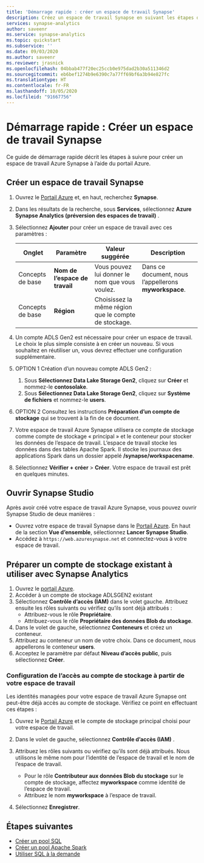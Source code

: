 ```yaml
---
title: 'Démarrage rapide : créer un espace de travail Synapse'
description: Créez un espace de travail Synapse en suivant les étapes décrites dans ce guide.
services: synapse-analytics
author: saveenr
ms.service: synapse-analytics
ms.topic: quickstart
ms.subservice: ''
ms.date: 09/03/2020
ms.author: saveenr
ms.reviewer: jrasnick
ms.openlocfilehash: 04bbab477f20ec25ccb0e975dad2b30a511346d2
ms.sourcegitcommit: eb6bef1274b9e6390c7a77ff69bf6a3b94e827fc
ms.translationtype: HT
ms.contentlocale: fr-FR
ms.lasthandoff: 10/05/2020
ms.locfileid: "91667756"
---
```

# <a name="quickstart-create-a-synapse-workspace"></a>Démarrage rapide : Créer un espace de travail Synapse
Ce guide de démarrage rapide décrit les étapes à suivre pour créer un espace de travail Azure Synapse à l’aide du portail Azure.

## <a name="create-a-synapse-workspace"></a>Créer un espace de travail Synapse

1. Ouvrez le [Portail Azure](https://portal.azure.com) et, en haut, recherchez **Synapse**.
1. Dans les résultats de la recherche, sous **Services**, sélectionnez **Azure Synapse Analytics (préversion des espaces de travail)** .
1. Sélectionnez **Ajouter** pour créer un espace de travail avec ces paramètres :

    |Onglet|Paramètre | Valeur suggérée | Description |
    |---|---|---|---|
    |Concepts de base|**Nom de l’espace de travail**|Vous pouvez lui donner le nom que vous voulez.| Dans ce document, nous l’appellerons **myworkspace**.|
    |Concepts de base|**Région**|Choisissez la même région que le compte de stockage.|

1. Un compte ADLS Gen2 est nécessaire pour créer un espace de travail. Le choix le plus simple consiste à en créer un nouveau. Si vous souhaitez en réutiliser un, vous devrez effectuer une configuration supplémentaire. 
1. OPTION 1 Création d’un nouveau compte ADLS Gen2 : 
    1. Sous **Sélectionnez Data Lake Storage Gen2**, cliquez sur **Créer** et nommez-le **contosolake**.
    1. Sous **Sélectionnez Data Lake Storage Gen2**, cliquez sur **Système de fichiers** et nommez-le **users**.
1. OPTION 2 Consultez les instructions **Préparation d’un compte de stockage** qui se trouvent à la fin de ce document.
1. Votre espace de travail Azure Synapse utilisera ce compte de stockage comme compte de stockage « principal » et le conteneur pour stocker les données de l’espace de travail. L’espace de travail stocke les données dans des tables Apache Spark. Il stocke les journaux des applications Spark dans un dossier appelé **/synapse/workspacename**.
1. Sélectionnez **Vérifier + créer** > **Créer**. Votre espace de travail est prêt en quelques minutes.

## <a name="open-synapse-studio"></a>Ouvrir Synapse Studio

Après avoir créé votre espace de travail Azure Synapse, vous pouvez ouvrir Synapse Studio de deux manières :

* Ouvrez votre espace de travail Synapse dans le [Portail Azure](https://portal.azure.com). En haut de la section **Vue d’ensemble**, sélectionnez **Lancer Synapse Studio**.
* Accédez à `https://web.azuresynapse.net` et connectez-vous à votre espace de travail.

## <a name="prepare-an-existing-storage-account-for-use-with-synapse-analytics"></a>Préparer un compte de stockage existant à utiliser avec Synapse Analytics

1. Ouvrez le [portail Azure](https://portal.azure.com).
1. Accéder à un compte de stockage ADLSGEN2 existant
1. Sélectionnez **Contrôle d’accès (IAM)** dans le volet gauche. Attribuez ensuite les rôles suivants ou vérifiez qu’ils sont déjà attribués :
    * Attribuez-vous le rôle **Propriétaire**.
    * Attribuez-vous le rôle **Propriétaire des données Blob du stockage**.
1. Dans le volet de gauche, sélectionnez **Conteneurs** et créez un conteneur.
1. Attribuez au conteneur un nom de votre choix. Dans ce document, nous appellerons le conteneur **users**.
1. Acceptez le paramètre par défaut **Niveau d’accès public**, puis sélectionnez **Créer**.

### <a name="configure-access-to-the-storage-account-from-your-workspace"></a>Configuration de l’accès au compte de stockage à partir de votre espace de travail

Les identités managées pour votre espace de travail Azure Synapse ont peut-être déjà accès au compte de stockage. Vérifiez ce point en effectuant ces étapes :

1. Ouvrez le [Portail Azure](https://portal.azure.com) et le compte de stockage principal choisi pour votre espace de travail.
1. Dans le volet de gauche, sélectionnez **Contrôle d’accès (IAM)** .
1. Attribuez les rôles suivants ou vérifiez qu’ils sont déjà attribués. Nous utilisons le même nom pour l’identité de l’espace de travail et le nom de l’espace de travail.
    * Pour le rôle **Contributeur aux données Blob du stockage** sur le compte de stockage, affectez **myworkspace** comme identité de l’espace de travail.
    * Attribuez le nom **myworkspace** à l’espace de travail.

1. Sélectionnez **Enregistrer**.

## <a name="next-steps"></a>Étapes suivantes

* [Créer un pool SQL](quickstart-create-sql-pool-studio.md) 
* [Créer un pool Apache Spark](quickstart-create-apache-spark-pool-portal.md)
* [Utiliser SQL à la demande](quickstart-sql-on-demand.md)
